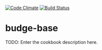 [![Code Climate](https://codeclimate.com/github/budgester/budge-base.svgg)](https://codeclimate.com/github/budgester/budge-base)
[![Build Status](https://travis-ci.org/budgester/budge-base.svg?branch=master)](https://travis-ci.org/budgester/budge-base)

# budge-base

TODO: Enter the cookbook description here.

